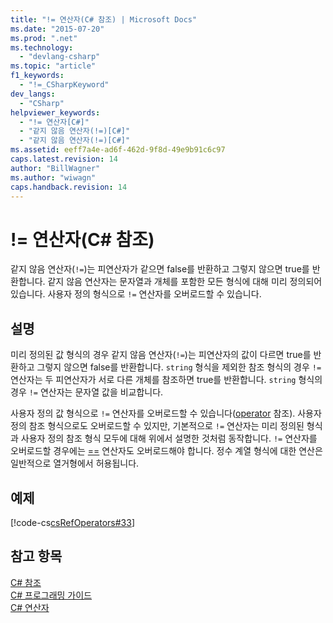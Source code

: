 ```yaml
---
title: "!= 연산자(C# 참조) | Microsoft Docs"
ms.date: "2015-07-20"
ms.prod: ".net"
ms.technology: 
  - "devlang-csharp"
ms.topic: "article"
f1_keywords: 
  - "!=_CSharpKeyword"
dev_langs: 
  - "CSharp"
helpviewer_keywords: 
  - "!= 연산자[C#]"
  - "같지 않음 연산자(!=)[C#]"
  - "같지 않음 연산자(!=)[C#]"
ms.assetid: eeff7a4e-ad6f-462d-9f8d-49e9b91c6c97
caps.latest.revision: 14
author: "BillWagner"
ms.author: "wiwagn"
caps.handback.revision: 14
---
```

# != 연산자(C# 참조)
같지 않음 연산자\(`!=`\)는 피연산자가 같으면 false를 반환하고 그렇지 않으면 true를 반환합니다.  같지 않음 연산자는 문자열과 개체를 포함한 모든 형식에 대해 미리 정의되어 있습니다.  사용자 정의 형식으로 `!=` 연산자를 오버로드할 수 있습니다.  
  
## 설명  
 미리 정의된 값 형식의 경우 같지 않음 연산자\(`!=`\)는 피연산자의 값이 다르면 true를 반환하고 그렇지 않으면 false를 반환합니다.  `string` 형식을 제외한 참조 형식의 경우 `!=` 연산자는 두 피연산자가 서로 다른 개체를 참조하면 true를 반환합니다.  `string` 형식의 경우 `!=` 연산자는 문자열 값을 비교합니다.  
  
 사용자 정의 값 형식으로 `!=` 연산자를 오버로드할 수 있습니다\([operator](../../../csharp/language-reference/keywords/operator.md) 참조\).  사용자 정의 참조 형식으로도 오버로드할 수 있지만, 기본적으로 `!=` 연산자는 미리 정의된 형식과 사용자 정의 참조 형식 모두에 대해 위에서 설명한 것처럼 동작합니다.  `!=` 연산자를 오버로드할 경우에는 [\=\=](../../../csharp/language-reference/operators/equality-comparison-operator.md) 연산자도 오버로드해야 합니다.  정수 계열 형식에 대한 연산은 일반적으로 열거형에서 허용됩니다.  
  
## 예제  
 [!code-cs[csRefOperators#33](../../../csharp/language-reference/operators/codesnippet/csharp/csrefOperators/csrefOperators.cs#33)]  
  
## 참고 항목  
 [C\# 참조](../../../csharp/language-reference/index.md)   
 [C\# 프로그래밍 가이드](../../../csharp/programming-guide/index.md)   
 [C\# 연산자](../../../csharp/language-reference/operators/index.md)